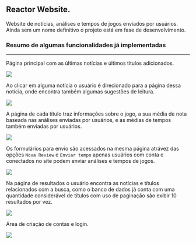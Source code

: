 ## Reactor Website.

Website de notícias, análises e tempos de jogos enviados por usuários. 
Ainda sem um nome definitivo o projeto está em fase de desenvolvimento.
<br>
### Resumo de algumas funcionalidades já implementadas
<hr>

Página principal com as últimas notícias e últimos títulos adicionados.

<img src="https://github.com/MayconPCampos/Website/blob/main/readme%20images/website%20(3).jpg?raw=true"/>

Ao clicar em alguma notícia o usuário é direcionado para a página dessa notícia, onde encontra também algumas sugestões de leitura. 

<img src="https://github.com/MayconPCampos/Website/blob/main/readme%20images/website%20(7).jpg?raw=true"/>

A página de cada título traz informações sobre o jogo, a sua média de nota baseada nas análises enviadas por usuários, e as médias de tempos também enviadas por usuários.

<img src="https://github.com/MayconPCampos/Website/blob/main/readme%20images/website%20(1).jpg?raw=true"/>

Os formulários para envio são acessados na mesma página atrávez das opções `Nova Review` e `Enviar tempo` apenas usuários com conta e conectados no site podem enviar análises e tempos de jogos.

<img src="https://github.com/MayconPCampos/Website/blob/main/readme%20images/website%20(6).jpg?raw=true"/>

Na página de resultados o usuário encontra as notícias e títulos relacionados com a busca, como o banco de dados já conta com uma quantidade considerável de títulos com uso de paginação são exibir 10 resultados por vez.

<img src="https://github.com/MayconPCampos/Website/blob/main/readme%20images/website%20(2).jpg?raw=true"/>

Área de criação de contas e login.

<img src="https://github.com/MayconPCampos/Website/blob/main/readme%20images/website%20(5).jpg?raw=true"/>
